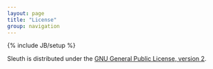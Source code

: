 ```yaml
---
layout: page
title: "License"
group: navigation
---
```


{% include JB/setup %}

Sleuth is distributed under the <a href="http://www.gnu.org/licenses/old-licenses/gpl-2.0.en.html">GNU General Public License, version 2<a/>.